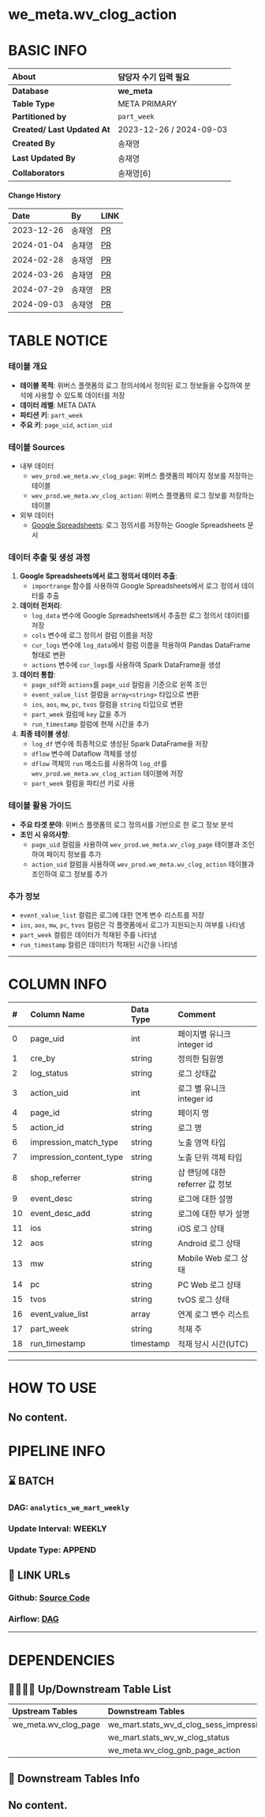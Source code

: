 
we_meta.wv_clog_action
======================

# BASIC INFO

|**About**| 담당자 수기 입력 필요 |
| :--- | :--- |
|**Database**|**we_meta**|
|**Table Type**|META PRIMARY|
|**Partitioned by**|`part_week`|
|**Created/ Last Updated At**|2023-12-26 / 2024-09-03|
|**Created By**|송재영|
|**Last Updated By**|송재영|
|**Collaborators**|송재영[6]|
  
#### Change History
|**Date**|**By**|**LINK**|
| :--- | :--- | :--- |
|2023-12-26|송재영|[PR](https://github.com/benxcorp/databricks/commit/aa3014ed607e444346d48145faa81fd497357e0a)|
|2024-01-04|송재영|[PR](https://github.com/benxcorp/databricks/commit/8acda14ad4e5941c57ef6685bb2705078dfbe387)|
|2024-02-28|송재영|[PR](https://github.com/benxcorp/databricks/commit/46f2719d9c25d04ea579ceb487ad5742218f6cff)|
|2024-03-26|송재영|[PR](https://github.com/benxcorp/databricks/commit/599814362127c59a1243dbcb40a3f31c288df0fe)|
|2024-07-29|송재영|[PR](https://github.com/benxcorp/databricks/commit/1588c54e76a0b90529f298336f5d63c2fe3062c2)|
|2024-09-03|송재영|[PR](https://github.com/benxcorp/databricks/commit/630b88dc0171cab62ab24813b5941741eb734ccf)|
  
  
# TABLE NOTICE
  
### 테이블 개요

*   **테이블 목적**: 위버스 플랫폼의 로그 정의서에서 정의된 로그 정보들을 수집하여 분석에 사용할 수 있도록 데이터를 저장
*   **데이터 레벨**: META DATA
*   **파티션 키**: `part_week`
*   **주요 키**: `page_uid`, `action_uid`

### 테이블 Sources

*   내부 데이터
    *   `wev_prod.we_meta.wv_clog_page`: 위버스 플랫폼의 페이지 정보를 저장하는 테이블
    *   `wev_prod.we_meta.wv_clog_action`: 위버스 플랫폼의 로그 정보를 저장하는 테이블
*   외부 데이터
    *   [Google Spreadsheets](https://docs.google.com/spreadsheets/d/1nBsHvVOplIjIy3cuTdZyVT-4vka3aSoV74Ow_e2UXJs/edit#gid=0): 로그 정의서를 저장하는 Google Spreadsheets 문서

### 데이터 추출 및 생성 과정

1.  **Google Spreadsheets에서 로그 정의서 데이터 추출**:
    *   `importrange` 함수를 사용하여 Google Spreadsheets에서 로그 정의서 데이터를 추출
2.  **데이터 전처리**:
    *   `log_data` 변수에 Google Spreadsheets에서 추출한 로그 정의서 데이터를 저장
    *   `cols` 변수에 로그 정의서 컬럼 이름을 저장
    *   `cur_logs` 변수에 `log_data`에서 컬럼 이름을 적용하여 Pandas DataFrame 형태로 변환
    *   `actions` 변수에 `cur_logs`를 사용하여 Spark DataFrame을 생성
3.  **데이터 통합**:
    *   `page_sdf`와 `actions`를 `page_uid` 컬럼을 기준으로 왼쪽 조인
    *   `event_value_list` 컬럼을 `array<string>` 타입으로 변환
    *   `ios`, `aos`, `mw`, `pc`, `tvos` 컬럼을 `string` 타입으로 변환
    *   `part_week` 컬럼에 `key` 값을 추가
    *   `run_timestamp` 컬럼에 현재 시간을 추가
4.  **최종 테이블 생성**:
    *   `log_df` 변수에 최종적으로 생성된 Spark DataFrame을 저장
    *   `dflow` 변수에 Dataflow 객체를 생성
    *   `dflow` 객체의 `run` 메소드를 사용하여 `log_df`를 `wev_prod.we_meta.wv_clog_action` 테이블에 저장
    *   `part_week` 컬럼을 파티션 키로 사용

### 테이블 활용 가이드

*   **주요 타겟 분야**: 위버스 플랫폼의 로그 정의서를 기반으로 한 로그 정보 분석
*   **조인 시 유의사항**:
    *   `page_uid` 컬럼을 사용하여 `wev_prod.we_meta.wv_clog_page` 테이블과 조인하여 페이지 정보를 추가
    *   `action_uid` 컬럼을 사용하여 `wev_prod.we_meta.wv_clog_action` 테이블과 조인하여 로그 정보를 추가

### 추가 정보

*   `event_value_list` 컬럼은 로그에 대한 연계 변수 리스트를 저장
*   `ios`, `aos`, `mw`, `pc`, `tvos` 컬럼은 각 플랫폼에서 로그가 지원되는지 여부를 나타냄
*   `part_week` 컬럼은 데이터가 적재된 주를 나타냄
*   `run_timestamp` 컬럼은 데이터가 적재된 시간을 나타냄  
---
# COLUMN INFO

|#|Column Name|Data Type|Comment|
| :--- | :--- | :--- | :--- |
|0|page_uid|int|페이지별 유니크 integer id|
|1|cre_by|string|정의한 팀원명|
|2|log_status|string|로그 상태값|
|3|action_uid|int|로그 별 유니크 integer id|
|4|page_id|string|페이지 명|
|5|action_id|string|로그 명|
|6|impression_match_type|string|노출 영역 타입|
|7|impression_content_type|string|노출 단위 객체 타입|
|8|shop_referrer|string|샵 랜딩에 대한 referrer 값 정보|
|9|event_desc|string|로그에 대한 설명|
|10|event_desc_add|string|로그에 대한 부가 설명|
|11|ios|string|iOS 로그 상태|
|12|aos|string|Android 로그 상태|
|13|mw|string|Mobile Web 로그 상태|
|14|pc|string|PC Web 로그 상태|
|15|tvos|string|tvOS 로그 상태|
|16|event_value_list|array<string>|연계 로그 변수 리스트|
|17|part_week|string|적재 주|
|18|run_timestamp|timestamp|적재 당시 시간(UTC)|
  
    
---
# HOW TO USE
  
No content.  
---
# PIPELINE INFO

## ⌛️ BATCH

### DAG: `analytics_we_mart_weekly`

### Update Interval: WEEKLY

### Update Type: APPEND

## 📍 LINK URLs

### Github: [Source Code](https://github.com/benxcorp/databricks/blob/main/src/data_analytics/meta/we_meta/wv_clog_action.py)

### Airflow: [DAG](https://github.com/benxcorp/dp-airflow/blob/main/dags/utils/dynamic_dag/wev/task_list/analytics_we_mart_weekly.py)
  
    
---
# DEPENDENCIES

## 👨‍👩‍👧‍👦 Up/Downstream Table List

|Upstream Tables|Downstream Tables|
| :--- | :--- |
|we_meta.wv_clog_page|we_mart.stats_wv_d_clog_sess_impression|
| |we_mart.stats_wv_w_clog_status|
| |we_meta.wv_clog_gnb_page_action|

## 🐤 Downstream Tables Info
  
No content.  
---